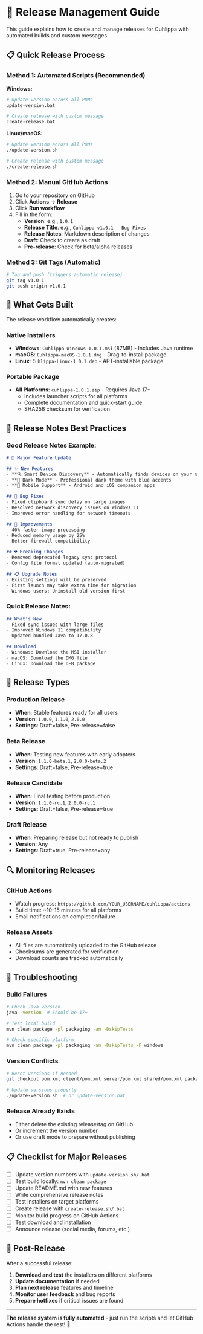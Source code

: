 # 🚀 Release Management Guide

This guide explains how to create and manage releases for Cuhlippa with automated builds and custom messages.

## 📋 Quick Release Process

### Method 1: Automated Scripts (Recommended)

**Windows:**
```bash
# Update version across all POMs
update-version.bat

# Create release with custom message
create-release.bat
```

**Linux/macOS:**
```bash
# Update version across all POMs
./update-version.sh

# Create release with custom message  
./create-release.sh
```

### Method 2: Manual GitHub Actions

1. Go to your repository on GitHub
2. Click **Actions** → **Release**
3. Click **Run workflow**
4. Fill in the form:
   - **Version**: e.g., `1.0.1`
   - **Release Title**: e.g., `Cuhlippa v1.0.1 - Bug Fixes`
   - **Release Notes**: Markdown description of changes
   - **Draft**: Check to create as draft
   - **Pre-release**: Check for beta/alpha releases

### Method 3: Git Tags (Automatic)

```bash
# Tag and push (triggers automatic release)
git tag v1.0.1
git push origin v1.0.1
```

## 🔧 What Gets Built

The release workflow automatically creates:

### Native Installers
- **Windows**: `Cuhlippa-Windows-1.0.1.msi` (87MB) - Includes Java runtime
- **macOS**: `Cuhlippa-macOS-1.0.1.dmg` - Drag-to-install package  
- **Linux**: `Cuhlippa-Linux-1.0.1.deb` - APT-installable package

### Portable Package
- **All Platforms**: `cuhlippa-1.0.1.zip` - Requires Java 17+
  - Includes launcher scripts for all platforms
  - Complete documentation and quick-start guide
  - SHA256 checksum for verification

## 📝 Release Notes Best Practices

### Good Release Notes Example:
```markdown
# 🚀 Major Feature Update

## ✨ New Features
- **🔍 Smart Device Discovery** - Automatically finds devices on your network
- **🎨 Dark Mode** - Professional dark theme with blue accents
- **📱 Mobile Support** - Android and iOS companion apps

## 🐛 Bug Fixes
- Fixed clipboard sync delay on large images
- Resolved network discovery issues on Windows 11
- Improved error handling for network timeouts

## 🔧 Improvements
- 40% faster image processing
- Reduced memory usage by 25%
- Better firewall compatibility

## 💔 Breaking Changes
- Removed deprecated legacy sync protocol
- Config file format updated (auto-migrated)

## 📋 Upgrade Notes
- Existing settings will be preserved
- First launch may take extra time for migration
- Windows users: Uninstall old version first
```

### Quick Release Notes:
```markdown
## What's New
- Fixed sync issues with large files
- Improved Windows 11 compatibility  
- Updated bundled Java to 17.0.8

## Download
- Windows: Download the MSI installer
- macOS: Download the DMG file
- Linux: Download the DEB package
```

## 🎯 Release Types

### Production Release
- **When**: Stable features ready for all users
- **Version**: `1.0.0`, `1.1.0`, `2.0.0`
- **Settings**: Draft=false, Pre-release=false

### Beta Release  
- **When**: Testing new features with early adopters
- **Version**: `1.1.0-beta.1`, `2.0.0-beta.2`
- **Settings**: Draft=false, Pre-release=true

### Release Candidate
- **When**: Final testing before production
- **Version**: `1.1.0-rc.1`, `2.0.0-rc.1`  
- **Settings**: Draft=false, Pre-release=true

### Draft Release
- **When**: Preparing release but not ready to publish
- **Version**: Any
- **Settings**: Draft=true, Pre-release=any

## 🔍 Monitoring Releases

### GitHub Actions
- Watch progress: `https://github.com/YOUR_USERNAME/cuhlippa/actions`
- Build time: ~10-15 minutes for all platforms
- Email notifications on completion/failure

### Release Assets
- All files are automatically uploaded to the GitHub release
- Checksums are generated for verification
- Download counts are tracked automatically

## 🚨 Troubleshooting

### Build Failures
```bash
# Check Java version
java -version  # Should be 17+

# Test local build
mvn clean package -pl packaging -am -DskipTests

# Check specific platform
mvn clean package -pl packaging -am -DskipTests -P windows
```

### Version Conflicts
```bash
# Reset versions if needed
git checkout pom.xml client/pom.xml server/pom.xml shared/pom.xml packaging/pom.xml

# Update versions properly
./update-version.sh  # or update-version.bat
```

### Release Already Exists
- Either delete the existing release/tag on GitHub
- Or increment the version number
- Or use draft mode to prepare without publishing

## 📋 Checklist for Major Releases

- [ ] Update version numbers with `update-version.sh/.bat`
- [ ] Test build locally: `mvn clean package`
- [ ] Update README.md with new features
- [ ] Write comprehensive release notes
- [ ] Test installers on target platforms
- [ ] Create release with `create-release.sh/.bat`
- [ ] Monitor build progress on GitHub Actions
- [ ] Test download and installation
- [ ] Announce release (social media, forums, etc.)

## 🎉 Post-Release

After a successful release:

1. **Download and test** the installers on different platforms
2. **Update documentation** if needed
3. **Plan next release** features and timeline
4. **Monitor user feedback** and bug reports
5. **Prepare hotfixes** if critical issues are found

---

**The release system is fully automated** - just run the scripts and let GitHub Actions handle the rest! 🚀
